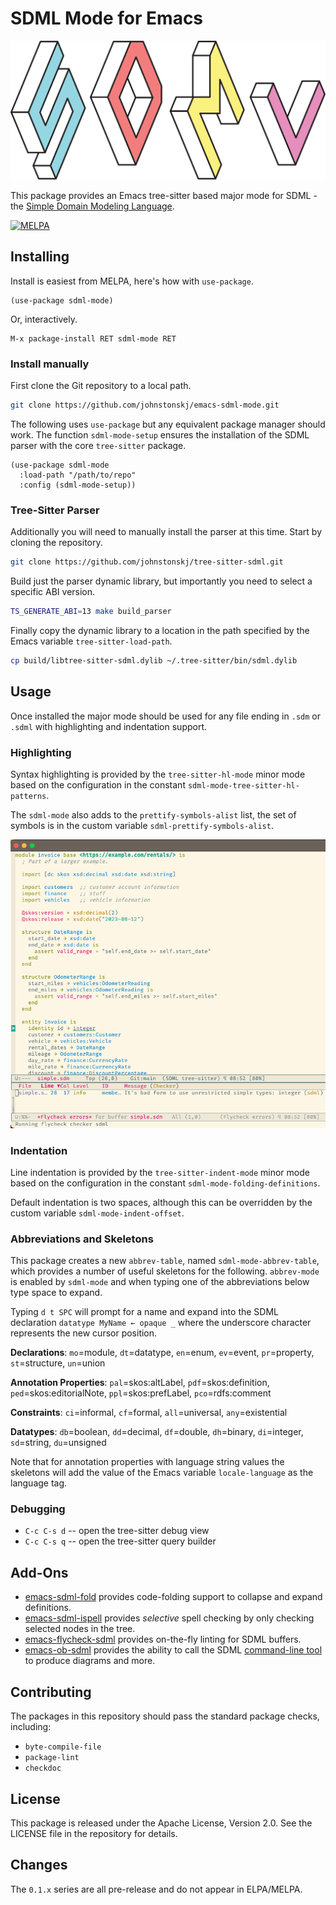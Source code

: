 # SDML Mode for Emacs

![SDML Logo Text](https://raw.githubusercontent.com/sdm-lang/.github/main/profile/horizontal-text.svg)

This package provides an Emacs tree-sitter based major mode for SDML - the
[Simple Domain Modeling Language](https://github.com/johnstonskj/tree-sitter-sdml).

[![MELPA](https://melpa.org/packages/sdml-mode-badge.svg)](https://melpa.org/#/sdml-mode)

## Installing

Install is easiest from MELPA, here's how with `use-package`.

```elisp
(use-package sdml-mode)
```

Or, interactively.

    M-x package-install RET sdml-mode RET

### Install manually

First clone the Git repository to a local path.

```bash
git clone https://github.com/johnstonskj/emacs-sdml-mode.git
```

The following uses `use-package` but any equivalent package manager should work.
The function `sdml-mode-setup` ensures the installation of the SDML parser with
the core `tree-sitter` package.

```elisp
(use-package sdml-mode
  :load-path "/path/to/repo"
  :config (sdml-mode-setup))
```

### Tree-Sitter Parser

Additionally you will need to manually install the parser at this time. Start by
cloning the repository.

```bash
git clone https://github.com/johnstonskj/tree-sitter-sdml.git
```

Build just the parser dynamic library, but importantly you need to select a
specific ABI version.

```bash
TS_GENERATE_ABI=13 make build_parser
```

Finally copy the dynamic library to a location in the path specified by the
Emacs variable `tree-sitter-load-path`.

```bash
cp build/libtree-sitter-sdml.dylib ~/.tree-sitter/bin/sdml.dylib
```

## Usage

Once installed the major mode should be used for any file ending in `.sdm` or
`.sdml` with highlighting and indentation support.

### Highlighting

Syntax highlighting is provided by the `tree-sitter-hl-mode` minor mode based on
the configuration in the constant `sdml-mode-tree-sitter-hl-patterns`.

The `sdml-mode` also adds to the `prettify-symbols-alist` list, the set of symbols
is in the custom variable `sdml-prettify-symbols-alist`.

![Syntax Highlighting](./images/emacs-editing.png)

### Indentation

Line indentation is provided by the `tree-sitter-indent-mode` minor mode based on
the configuration in the constant `sdml-mode-folding-definitions`.

Default indentation is two spaces, although this can be overridden by the custom
variable `sdml-mode-indent-offset`.

### Abbreviations and Skeletons

This package creates a new `abbrev-table`, named `sdml-mode-abbrev-table`, which
provides a number of useful skeletons for the following. `abbrev-mode` is enabled
by `sdml-mode` and when typing one of the abbreviations below type space to
expand.

Typing `d t SPC` will prompt for a name and expand into the SDML declaration
`datatype MyName ← opaque _` where the underscore character represents the new
cursor position.

**Declarations**: `mo`=module, `dt`=datatype, `en`=enum, `ev`=event, `pr`=property,
`st`=structure, `un`=union

**Annotation Properties**: `pal`=skos:altLabel, `pdf`=skos:definition,
`ped`=skos:editorialNote, `ppl`=skos:prefLabel, `pco`=rdfs:comment

**Constraints**: `ci`=informal, `cf`=formal, `all`=universal, `any`=existential

**Datatypes**: `db`=boolean, `dd`=decimal, `df`=double, `dh`=binary, `di`=integer, `sd`=string,
`du`=unsigned

Note that for annotation properties with language string values the skeletons
will add the value of the Emacs variable `locale-language` as the language tag.

### Debugging

* `C-c C-s d` -- open the tree-sitter debug view
* `C-c C-s q` -- open the tree-sitter query builder

## Add-Ons

* [emacs-sdml-fold](https://github.com/sdm-lang/emacs-sdml-fold) provides code-folding support to collapse and expand
  definitions.
* [emacs-sdml-ispell](https://github.com/sdm-lang/emacs-sdml-ispell) provides *selective* spell checking by only checking selected
  nodes in the tree.
* [emacs-flycheck-sdml](https://github.com/sdm-lang/emacs-flycheck-sdml) provides on-the-fly linting for SDML buffers.
* [emacs-ob-sdml](https://github.com/sdm-lang/emacs-ob-sdml) provides the ability to call the SDML [command-line tool](https://github.com/johnstonskj/rust-sdml) to
  produce diagrams and more.

## Contributing

The packages in this repository should pass the standard package checks,
including:

* `byte-compile-file`
* `package-lint`
* `checkdoc`

## License

This package is released under the Apache License, Version 2.0. See the LICENSE
file in the repository for details.

## Changes

The `0.1.x` series are all pre-release and do not appear in ELPA/MELPA.
